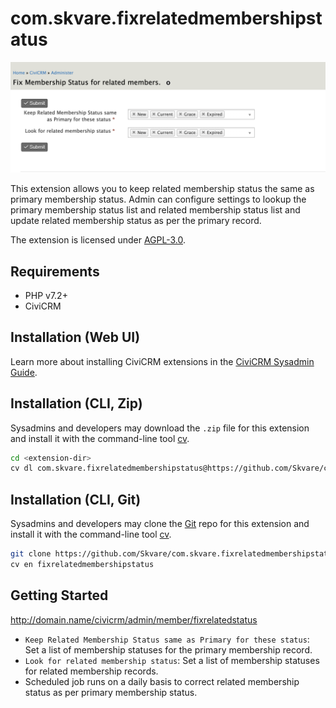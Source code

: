 # com.skvare.fixrelatedmembershipstatus

![Screenshot](/images/screenshot2.png)

This extension allows you to keep related membership status the same as primary membership status.
Admin can configure settings to lookup the primary membership status list and related membership status list and update related membership status as per the primary record.

The extension is licensed under [AGPL-3.0](LICENSE.txt).

## Requirements

* PHP v7.2+
* CiviCRM

## Installation (Web UI)

Learn more about installing CiviCRM extensions in the [CiviCRM Sysadmin Guide](https://docs.civicrm.org/sysadmin/en/latest/customize/extensions/).

## Installation (CLI, Zip)

Sysadmins and developers may download the `.zip` file for this extension and
install it with the command-line tool [cv](https://github.com/civicrm/cv).

```bash
cd <extension-dir>
cv dl com.skvare.fixrelatedmembershipstatus@https://github.com/Skvare/com.skvare.fixrelatedmembershipstatus/archive/master.zip
```

## Installation (CLI, Git)

Sysadmins and developers may clone the [Git](https://en.wikipedia.org/wiki/Git) repo for this extension and
install it with the command-line tool [cv](https://github.com/civicrm/cv).

```bash
git clone https://github.com/Skvare/com.skvare.fixrelatedmembershipstatus.git
cv en fixrelatedmembershipstatus
```

## Getting Started
http://domain.name/civicrm/admin/member/fixrelatedstatus

* `Keep Related Membership Status same as Primary for these status`: Set a list of membership statuses for the primary membership record.
* `Look for related membership status`: Set a list of membership statuses for related membership records.
* Scheduled job runs on a daily basis to correct related membership status as per primary membership status.
